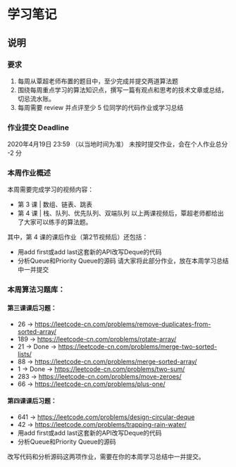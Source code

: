 # 学习笔记

## 说明

### 要求
1. 每周从覃超老师布置的题目中，至少完成并提交两道算法题
2. 围绕每周重点学习的算法知识点，撰写一篇有观点和思考的技术文章或总结，切忌流水账。
3. 每周需要 review 并点评至少 5 位同学的代码作业或学习总结

### 作业提交 Deadline
2020年4月19日 23:59 （以当地时间为准）
未按时提交作业，会在个人作业总分 -2 分

### 本周作业概述
本周需要完成学习的视频内容：

* 第 3 课 | 数组、链表、跳表
* 第 4 课 | 栈、队列、优先队列、双端队列
以上两课视频后，覃超老师都给出了大家可以练手的算法题。

其中，第 4 课的课后作业（第2节视频后）还包括：

* 用add first或add last这套新的API改写Deque的代码
* 分析Queue和Priority Queue的源码
请大家将此部分作业，放在本周学习总结中一并提交

### 本周算法习题库：

#### 第三课课后习题：
* 26  -> https://leetcode-cn.com/problems/remove-duplicates-from-sorted-array/
* 189 -> https://leetcode-cn.com/problems/rotate-array/
* 21  -> Done -> https://leetcode-cn.com/problems/merge-two-sorted-lists/
* 88  -> https://leetcode-cn.com/problems/merge-sorted-array/
* 1   -> Done -> https://leetcode-cn.com/problems/two-sum/
* 283 -> https://leetcode-cn.com/problems/move-zeroes/
* 66  -> https://leetcode-cn.com/problems/plus-one/

#### 第四课课后习题：
* 641 -> https://leetcode.com/problems/design-circular-deque
* 42  -> https://leetcode.com/problems/trapping-rain-water/
* 用add first或add last这套新的API改写Deque的代码
* 分析Queue和Priority Queue的源码

改写代码和分析源码这两项作业，需要在你的本周学习总结中一并提交。

